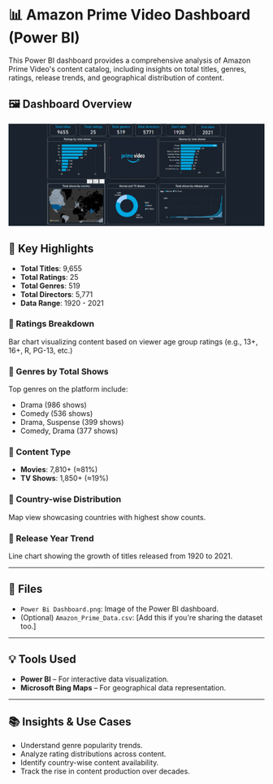 # 📊 Amazon Prime Video Dashboard (Power BI)

This Power BI dashboard provides a comprehensive analysis of Amazon Prime Video's content catalog, including insights on total titles, genres, ratings, release trends, and geographical distribution of content.

## 🖼️ Dashboard Overview

![Dashboard Screenshot](Power%20Bi%20Dashboard.png)

## 📌 Key Highlights

- **Total Titles**: 9,655  
- **Total Ratings**: 25  
- **Total Genres**: 519  
- **Total Directors**: 5,771  
- **Data Range**: 1920 - 2021  

### 🔹 Ratings Breakdown
Bar chart visualizing content based on viewer age group ratings (e.g., 13+, 16+, R, PG-13, etc.)

### 🔹 Genres by Total Shows
Top genres on the platform include:
- Drama (986 shows)
- Comedy (536 shows)
- Drama, Suspense (399 shows)
- Comedy, Drama (377 shows)

### 🔹 Content Type
- **Movies**: 7,810+ (≈81%)
- **TV Shows**: 1,850+ (≈19%)

### 🔹 Country-wise Distribution
Map view showcasing countries with highest show counts.

### 🔹 Release Year Trend
Line chart showing the growth of titles released from 1920 to 2021.

---

## 📁 Files

- `Power Bi Dashboard.png`: Image of the Power BI dashboard.
- (Optional) `Amazon_Prime_Data.csv`: [Add this if you're sharing the dataset too.]

---

## 💡 Tools Used

- **Power BI** – For interactive data visualization.
- **Microsoft Bing Maps** – For geographical data representation.

----
## 📚 Insights & Use Cases

- Understand genre popularity trends.
- Analyze rating distributions across content.
- Identify country-wise content availability.
- Track the rise in content production over decades.

